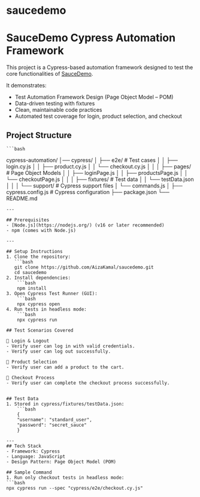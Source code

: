 # saucedemo

# SauceDemo Cypress Automation Framework

This project is a Cypress-based automation framework designed to test the core functionalities of [SauceDemo](https://www.saucedemo.com/).  

It demonstrates:  
- Test Automation Framework Design (Page Object Model – POM)  
- Data-driven testing with fixtures  
- Clean, maintainable code practices  
- Automated test coverage for login, product selection, and checkout  


## Project Structure
    ```bash
cypress-automation/
│── cypress/
│ ├── e2e/ # Test cases
│ │ ├── login.cy.js
│ │ ├── product.cy.js
│ │ └── checkout.cy.js
│ │
│ ├── pages/ # Page Object Models
│ │ ├── loginPage.js
│ │ ├── productsPage.js
│ │ └── checkoutPage.js
│ │
│ ├── fixtures/ # Test data
│ │ └── testData.json
│ │
│ └── support/ # Cypress support files
│ └── commands.js
│
├── cypress.config.js # Cypress configuration
├── package.json
└── README.md
```
---

## Prerequisites
- [Node.js](https://nodejs.org/) (v16 or later recommended)  
- npm (comes with Node.js)  

---

## Setup Instructions
1. Clone the repository:
   ```bash
   git clone https://github.com/AizaKamal/saucedemo.git
   cd saucedemo
2. Install dependencies:
    ```bash
    npm install
3. Open Cypress Test Runner (GUI):
    ```bash
    npx cypress open
4. Run tests in headless mode:
    ```bash
    npx cypress run

## Test Scenarios Covered

🔹 Login & Logout
- Verify user can log in with valid credentials.
- Verify user can log out successfully.

🔹 Product Selection
- Verify user can add a product to the cart.

🔹 Checkout Process
- Verify user can complete the checkout process successfully.


## Test Data
1. Stored in cypress/fixtures/testData.json:
    ```bash
    {
    "username": "standard_user",
    "password": "secret_sauce"
    }

---
## Tech Stack
- Framework: Cypress
- Language: JavaScript
- Design Pattern: Page Object Model (POM)

## Sample Command
1. Run only checkout tests in headless mode:
```bash
npx cypress run --spec "cypress/e2e/checkout.cy.js"

